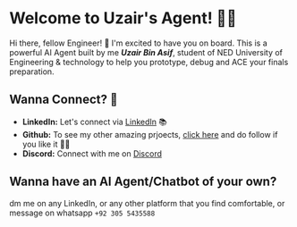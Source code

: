 # Welcome to Uzair's Agent! 🚀🤖

Hi there, fellow Engineer! 👋 I'm excited to have you on board. This is a powerful AI Agent built by me ***Uzair Bin Asif***, student of NED University of Engineering & technology to help you prototype, debug and ACE your finals preparation.

## Wanna Connect? 🔗

- **LinkedIn:** Let's connect via [LinkedIn](https://www.linkedin.com/in/uzair-bin-asif-a6782529a/) 📚
- **Github:** To see my other amazing prjoects, [click here](https://github.com/UzairBinAsif) and do follow if you like it 💬😊
- **Discord:** Connect with me on [Discord](https://discord.gg/k73SQ3FyUh)

## Wanna have an AI Agent/Chatbot of your own?

dm me on any LinkedIn, or any other platform that you find comfortable, or message on whatsapp `+92 305 5435588`